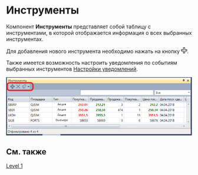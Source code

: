 # Инструменты

Компонент **Инструменты** представляет собой таблицу с инструментами, в которой отображается информация о всех выбранных инструментах.

Для добавления нового инструмента необходимо нажать на кнопку ![Designer Creation tool 00](../images/Designer_Creation_tool_00.png). 

Также имеется возможность настроить уведомления по событиям выбранных инструментов [Настройки уведомлений](Designer_notification_Setting.md).

![Terminal securities 00](../images/Terminal_securities_00.png)

## См. также

[Level 1](Terminal_level1.md)
